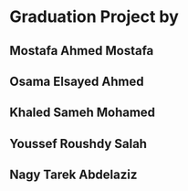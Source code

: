 # Graduation Project by
## Mostafa Ahmed Mostafa
## Osama Elsayed Ahmed
## Khaled Sameh Mohamed
## Youssef Roushdy Salah
## Nagy Tarek Abdelaziz
